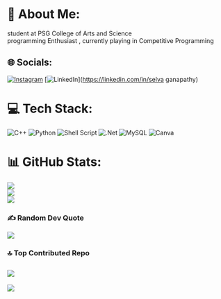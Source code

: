 # 💫 About Me:
student at PSG College of Arts and Science<br>programming Enthusiast , currently playing in Competitive Programming

## 🌐 Socials:
[![Instagram](https://img.shields.io/badge/Instagram-%23E4405F.svg?logo=Instagram&logoColor=white)](https://instagram.com/_selva_ganz__) 
[![LinkedIn](https://img.shields.io/badge/LinkedIn-%230077B5.svg?logo=linkedin&logoColor=white)](https://linkedin.com/in/selva ganapathy) 

# 💻 Tech Stack:
![C++](https://img.shields.io/badge/c++-%2300599C.svg?style=for-the-badge&logo=c%2B%2B&logoColor=white) ![Python](https://img.shields.io/badge/python-3670A0?style=for-the-badge&logo=python&logoColor=ffdd54) ![Shell Script](https://img.shields.io/badge/shell_script-%23121011.svg?style=for-the-badge&logo=gnu-bash&logoColor=white) ![.Net](https://img.shields.io/badge/.NET-5C2D91?style=for-the-badge&logo=.net&logoColor=white) ![MySQL](https://img.shields.io/badge/mysql-%2300f.svg?style=for-the-badge&logo=mysql&logoColor=white) ![Canva](https://img.shields.io/badge/Canva-%2300C4CC.svg?style=for-the-badge&logo=Canva&logoColor=white)
# 📊 GitHub Stats:
![](https://github-readme-stats.vercel.app/api?username=Ganz1285&theme=dark&hide_border=false&include_all_commits=false&count_private=false)<br/>
![](https://github-readme-streak-stats.herokuapp.com/?user=Ganz1285&theme=dark&hide_border=false)<br/>
![](https://github-readme-stats.vercel.app/api/top-langs/?username=Ganz1285&theme=dark&hide_border=false&include_all_commits=false&count_private=false&layout=compact)

### ✍️ Random Dev Quote
![](https://quotes-github-readme.vercel.app/api?type=horizontal&theme=radical)

### 🔝 Top Contributed Repo
![](https://github-contributor-stats.vercel.app/api?username=Ganz1285&limit=5&theme=dark&combine_all_yearly_contributions=true)
---
[![](https://visitcount.itsvg.in/api?id=Ganz1285&icon=0&color=0)](https://visitcount.itsvg.in)

<!-- Proudly created with GPRM ( https://gprm.itsvg.in ) -->
